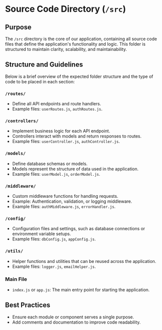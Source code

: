 # Source Code Directory (`/src`)

## Purpose
The `/src` directory is the core of our application, containing all source code files that define the application's functionality and logic. This folder is structured to maintain clarity, scalability, and maintainability.

## Structure and Guidelines
Below is a brief overview of the expected folder structure and the type of code to be placed in each section:

### `/routes/`
- Define all API endpoints and route handlers.
- Example files: `userRoutes.js`, `authRoutes.js`.

### `/controllers/`
- Implement business logic for each API endpoint.
- Controllers interact with models and return responses to routes.
- Example files: `userController.js`, `authController.js`.

### `/models/`
- Define database schemas or models.
- Models represent the structure of data used in the application.
- Example files: `userModel.js`, `orderModel.js`.

### `/middleware/`
- Custom middleware functions for handling requests.
- Example: Authentication, validation, or logging middleware.
- Example files: `authMiddleware.js`, `errorHandler.js`.

### `/config/`
- Configuration files and settings, such as database connections or environment variable setups.
- Example files: `dbConfig.js`, `appConfig.js`.

### `/utils/`
- Helper functions and utilities that can be reused across the application.
- Example files: `logger.js`, `emailHelper.js`.

### Main File
- `index.js` or `app.js`: The main entry point for starting the application.

## Best Practices
- Ensure each module or component serves a single purpose.
- Add comments and documentation to improve code readability.

